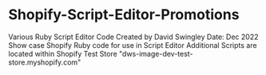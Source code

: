 # Shopify-Script-Editor-Promotions
Various Ruby Script Editor Code
Created by David Swingley 
Date: Dec 2022
Show case Shopify Ruby code for use in Script Editor
Additional Scripts are located within Shopify Test Store "dws-image-dev-test-store.myshopify.com"

